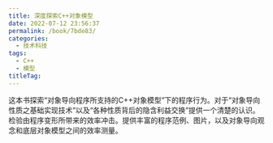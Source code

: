 ```yaml
---
title: 深度探索C++对象模型
date: 2022-07-12 23:56:37
permalink: /book/7bde83/
categories:
  - 技术科技
tags:
  - C++
  - 模型
titleTag: 
---
```


这本书探索“对象导向程序所支持的C++对象模型”下的程序行为。对于“对象导向性质之基础实现技术”以及“各种性质背后的隐含利益交换”提供一个清楚的认识。检验由程序变形所带来的效率冲击。提供丰富的程序范例、图片，以及对象导向观念和底层对象模型之间的效率测量。

<!-- more -->

<BookShelf
album="https://cdn.staticaly.com/gh/jonsam-ng/image-hosting@master/oxygen-space/image.4vleldy04aw0.png"
:pages="352"
link="https://www.aliyundrive.com/s/GKFbepHDQTW"
douban="https://book.douban.com/subject/1091086/"
author="[美] Stanley B. Lippman"
publisher="华中科技大学出版社"
intro="这本书探索“对象导向程序所支持的C++对象模型”下的程序行为。"
lang="中文"
/>
